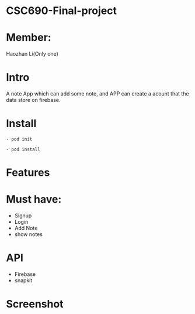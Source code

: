 # CSC690-Final-project

# Member:
Haozhan Li(Only one)

# Intro
A note App which can add some note, and APP can create a acount that the data store on firebase.

# Install  
  `- pod init`

  `- pod install`

# Features

# Must have:
- Signup
- Login
- Add Note
- show notes



# API
- Firebase
- snapkit

# Screenshot





